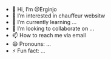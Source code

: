 - 👋 Hi, I’m @Erginjo
- 👀 I’m interested in chauffeur websitw
- 🌱 I’m currently learning ...
- 💞️ I’m looking to collaborate on ...
- 📫 How to reach me via email
- 😄 Pronouns: ...
- ⚡ Fun fact: ...

<!---
Erginjo/Erginjo is a ✨ special ✨ repository because its `README.md` (this file) appears on your GitHub profile.
You can click the Preview link to take a look at your changes.
--->
